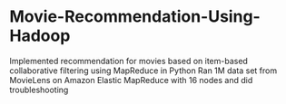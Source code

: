 # Movie-Recommendation-Using-Hadoop

Implemented recommendation for movies based on item-based collaborative filtering using MapReduce in Python
Ran 1M data set from MovieLens on Amazon Elastic MapReduce with 16 nodes and did troubleshooting
